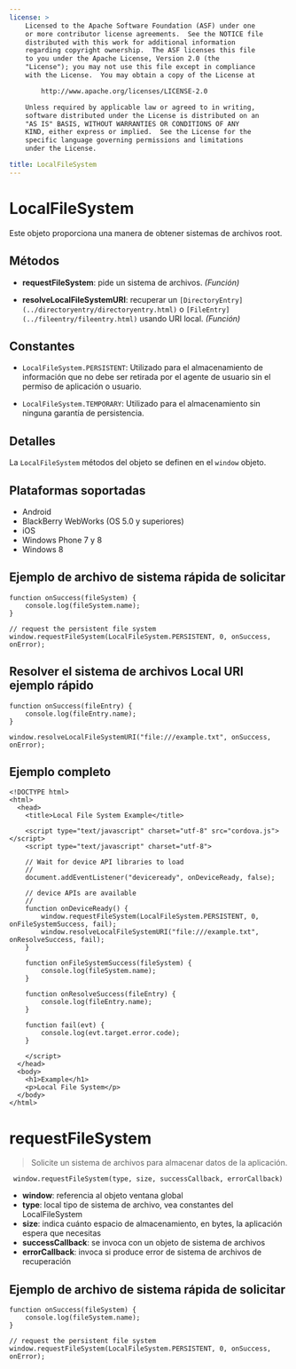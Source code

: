 ```yaml
---
license: >
    Licensed to the Apache Software Foundation (ASF) under one
    or more contributor license agreements.  See the NOTICE file
    distributed with this work for additional information
    regarding copyright ownership.  The ASF licenses this file
    to you under the Apache License, Version 2.0 (the
    "License"); you may not use this file except in compliance
    with the License.  You may obtain a copy of the License at

        http://www.apache.org/licenses/LICENSE-2.0

    Unless required by applicable law or agreed to in writing,
    software distributed under the License is distributed on an
    "AS IS" BASIS, WITHOUT WARRANTIES OR CONDITIONS OF ANY
    KIND, either express or implied.  See the License for the
    specific language governing permissions and limitations
    under the License.

title: LocalFileSystem
---
```


# LocalFileSystem

Este objeto proporciona una manera de obtener sistemas de archivos root.

## Métodos

*   **requestFileSystem**: pide un sistema de archivos. *(Función)*

*   **resolveLocalFileSystemURI**: recuperar un `[DirectoryEntry](../directoryentry/directoryentry.html)` o `[FileEntry](../fileentry/fileentry.html)` usando URI local. *(Función)*

## Constantes

*   `LocalFileSystem.PERSISTENT`: Utilizado para el almacenamiento de información que no debe ser retirada por el agente de usuario sin el permiso de aplicación o usuario.

*   `LocalFileSystem.TEMPORARY`: Utilizado para el almacenamiento sin ninguna garantía de persistencia.

## Detalles

La `LocalFileSystem` métodos del objeto se definen en el `window` objeto.

## Plataformas soportadas

*   Android
*   BlackBerry WebWorks (OS 5.0 y superiores)
*   iOS
*   Windows Phone 7 y 8
*   Windows 8

## Ejemplo de archivo de sistema rápida de solicitar

    function onSuccess(fileSystem) {
        console.log(fileSystem.name);
    }
    
    // request the persistent file system
    window.requestFileSystem(LocalFileSystem.PERSISTENT, 0, onSuccess, onError);
    

## Resolver el sistema de archivos Local URI ejemplo rápido

    function onSuccess(fileEntry) {
        console.log(fileEntry.name);
    }
    
    window.resolveLocalFileSystemURI("file:///example.txt", onSuccess, onError);
    

## Ejemplo completo

    <!DOCTYPE html>
    <html>
      <head>
        <title>Local File System Example</title>
    
        <script type="text/javascript" charset="utf-8" src="cordova.js"></script>
        <script type="text/javascript" charset="utf-8">
    
        // Wait for device API libraries to load
        //
        document.addEventListener("deviceready", onDeviceReady, false);
    
        // device APIs are available
        //
        function onDeviceReady() {
            window.requestFileSystem(LocalFileSystem.PERSISTENT, 0, onFileSystemSuccess, fail);
            window.resolveLocalFileSystemURI("file:///example.txt", onResolveSuccess, fail);
        }
    
        function onFileSystemSuccess(fileSystem) {
            console.log(fileSystem.name);
        }
    
        function onResolveSuccess(fileEntry) {
            console.log(fileEntry.name);
        }
    
        function fail(evt) {
            console.log(evt.target.error.code);
        }
    
        </script>
      </head>
      <body>
        <h1>Example</h1>
        <p>Local File System</p>
      </body>
    </html>
    

# requestFileSystem

> Solicite un sistema de archivos para almacenar datos de la aplicación.

     window.requestFileSystem(type, size, successCallback, errorCallback)
    

*   **window**: referencia al objeto ventana global
*   **type**: local tipo de sistema de archivo, vea constantes del LocalFileSystem
*   **size**: indica cuánto espacio de almacenamiento, en bytes, la aplicación espera que necesitas
*   **successCallback**: se invoca con un objeto de sistema de archivos
*   **errorCallback**: invoca si produce error de sistema de archivos de recuperación

## Ejemplo de archivo de sistema rápida de solicitar

    function onSuccess(fileSystem) {
        console.log(fileSystem.name);
    }
    
    // request the persistent file system
    window.requestFileSystem(LocalFileSystem.PERSISTENT, 0, onSuccess, onError);